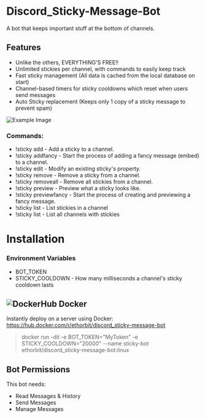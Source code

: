 # Discord_Sticky-Message-Bot
A bot that keeps important stuff at the bottom of channels.

## Features
* Unlike the others, EVERYTHING'S FREE!!
* Unlimited stickies per channel, with commands to easily keep track
* Fast sticky management (All data is cached from the local database on start)
* Channel-based timers for sticky cooldowns which reset when users send messages
* Auto Sticky replacement (Keeps only 1 copy of a sticky message to prevent spam)

![Example Image](https://i.imgur.com/2RUZb2q.png)

### Commands:
* !sticky add <channel id> <discord message> - Add a sticky to a channel.
* !sticky addfancy <channel id> - Start the process of adding a fancy message (embed) to a channel.
* !sticky edit <channel id> <sticky id> - Modify an existing sticky's property.
* !sticky remove <channel id> <sticky id> - Remove a sticky from a channel.
* !sticky removeall <channel id> - Remove all stickies from a channel.
* !sticky preview <message> - Preview what a sticky looks like.
* !sticky previewfancy - Start the process of creating and previewing a fancy message.
* !sticky list <channel id> - List stickies in a channel
* !sticky list - List all channels with stickies
    
# Installation
### Environment Variables
* BOT_TOKEN
* STICKY_COOLDOWN - How many milliseconds a channel's sticky cooldown lasts

## ![DockerHub](https://i.imgur.com/tItmtNW.png) Docker
Instantly deploy on a server using Docker: https://hub.docker.com/r/ethorbit/discord_sticky-message-bot
> docker run -dit -e BOT_TOKEN="MyToken" -e STICKY_COOLDOWN="20000" --name sticky-bot ethorbit/discord_sticky-message-bot:linux



## Bot Permissions
This bot needs:
* Read Messages & History
* Send Messages
* Manage Messages
